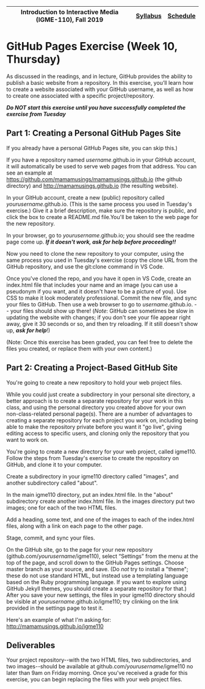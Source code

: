 |<a name="start"></a>Introduction to Interactive Media (IGME-110), Fall 2019 | [Syllabus](https://lawleyfall2019.github.io/110-fall2019/) | [Schedule](https://lawleyfall2019.github.io/110-fall2019/schedule.html#week10) |
|----|----|----|

# GitHub Pages Exercise (Week 10, Thursday)

As discussed in the readings, and in lecture, GitHub provides the ability to publish a basic website from a repository. In this exercise, you’ll learn how to create a website associated with your GitHub username, as well as how to create one associated with a specific project/repository.</p>

***Do NOT start this exercise until you have successfully completed the exercise from Tuesday***

## Part 1: Creating a Personal GitHub Pages Site
If you already have a personal GitHub Pages site, you can skip this.)

If you have a repository named *username*.github.io in your GitHub account, it will automatically be used to serve web pages from that address. You can see an example at https://github.com/mamamusings/mamamusings.github.io (the github directory) and http://mamamusings.github.io (the resulting website).

In your GitHub account, create a new (public) repository called *yourusername*.github.io. (This is the same process you used in Tuesday's exercise.) Give it a brief description, make sure the repository is public, and click the box to create a README.md file.You'll be taken to the web page for the new repository. 

In your browser, go to *yourusername*.github.io; you should see the readme page come up. ***If it doesn't work, ask for help before proceeding!!***

Now you need to clone the new repository to your computer, using the same process you used in Tuesday's exercise (copy the clone URL from the GitHub repository, and use the git:clone command in VS Code.
                
Once you've cloned the repo, and you have it open in VS Code, create an index.html file that includes your name and an image (you can use a pseudonym if you want, and it doesn't have to be a picture of you). Use CSS to make it look moderately professional. Commit the new file, and sync your files to GitHub. Then use a web browser to go to *username*.github.io. -- your files should show up there! (*Note*: GitHub can sometimes be slow in updating the website with changes; if you don't see your file appear right away, give it 30 seconds or so, and then try reloading. If it still doesn't show up, ***ask for help***!)

(Note: Once this exercise has been graded, you can feel free to delete the files you created, or replace them with your own content.)

## Part 2: Creating a Project-Based GitHub Site
You're going to create a new repository to hold your web project files. 

While you could just create a subdirectory in your personal site directory, a better approach is to create a separate repository for your work in this class, and using the personal directory you created above for your own non-class-related personal page(s). There are a number of advantages to creating a separate repository for each project you work on, including being able to make the repository private before you want it "go live", giving editing access to specific users, and cloning only the repository that you want to work on.  

You're going to create a new directory for your web project, called igme110. Follow the steps from Tuesday's exercise to create the repository on GitHub, and clone it to your computer. 

Create a subdirectory in your igme110 directory called "images", and another subdirectory called "about". 

In the main igme110 directory, put an index.html file. In the "about" subdirectory create another index.html file. In the images directory put two images; one for each of the two HTML files. 

Add a heading, some text, and one of the images to each of the index.html files, along with a link on each page to the other page. 

Stage, commit, and sync your files. 

On the GitHub site, go to the page for your new repository (github.com/*yourusername*/igme110), select “Settings” from the menu at the top of the page, and scroll down to the GitHub Pages settings. Choose master branch as your source, and save. (Do *not* try to install a "theme"; these do not use standard HTML, but instead use a templating language based on the Ruby programming language. If you want to explore using GitHub Jekyll themes, you should create a separate repository for that.) After you save your new settings, the files in your igme110 directory should be visible at *yourusername*.github.io/igme110; try clinking on the link provided in the settings page to test it.

Here's an example of what I'm asking for: http://mamamusings.github.io/igme110


## Deliverables
Your project repository--with the two HTML files, two subdirectories, and two images--should be available at github.com/*yourusername*/igme110 no later than 9am on Friday morning. Once you've received a grade for this exercise, you can begin replacing the files with your web project files. 
